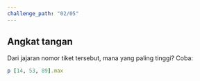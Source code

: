 ```yaml
---
challenge_path: "02/05"
---
```


## Angkat tangan

Dari jajaran nomor tiket tersebut, mana yang paling tinggi? Coba:

```ruby
p [14, 53, 89].max
```